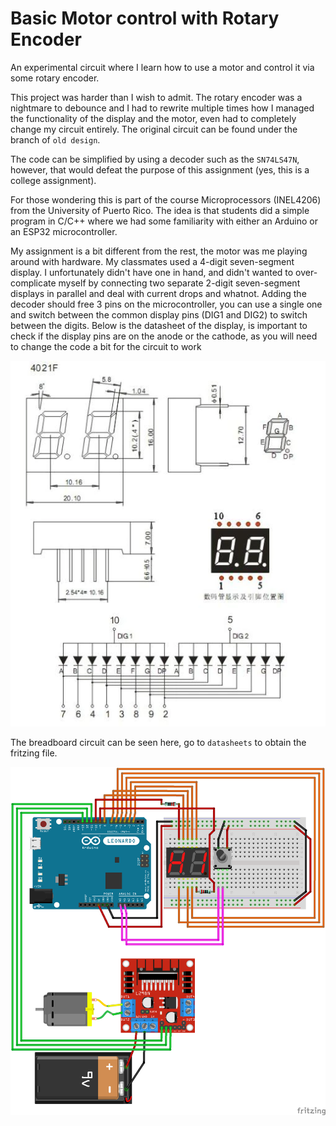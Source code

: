 # Basic Motor control with Rotary Encoder

An experimental circuit where I learn how to use a motor and control it via some rotary encoder.


This project was harder than I wish to admit. The rotary encoder was a nightmare to debounce and I had to rewrite multiple times how I managed the functionality of the display and the motor, even had to completely change my circuit entirely. The original circuit can be found under the branch of `old design`.

The code can be simplified by using a decoder such as the `SN74LS47N`, however, that would defeat the purpose of this assignment (yes, this is a college assignment).

For those wondering this is part of the course Microprocessors (INEL4206) from the University of Puerto Rico. The idea is that students did a simple program in C/C++ where we had some familiarity with either an Arduino or an ESP32 microcontroller.

My assignment is a bit different from the rest, the motor was me playing around with hardware. My classmates used a 4-digit seven-segment display. I unfortunately didn't have one in hand, and didn't wanted to over-complicate myself by connecting two separate 2-digit seven-segment displays in parallel and deal with current drops and whatnot. Adding the decoder should free 3 pins on the microcontroller, you can use a single one and switch between the common display pins (DIG1 and DIG2) to switch between the digits. Below is the datasheet of the display, is important to check if the display pins are on the anode or the cathode, as you will need to change the code a bit for the circuit to work

![](./datasheets/display.webp)

The breadboard circuit can be seen here, go to `datasheets` to obtain the fritzing file.

![](./datasheets/new-circuit-sketch.png)
